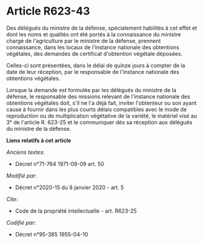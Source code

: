 # Article R623-43

Des délégués du     ministre de la défense, spécialement habilités à cet effet et dont les noms et qualités ont été portés à
la connaissance du ministre chargé de l'agriculture par le     ministre de la défense, prennent connaissance, dans les locaux
de l'instance nationale des obtentions végétales, des demandes de certificat d'obtention végétale déposées. 

Celles-ci sont présentées, dans le délai de quinze jours à compter de la date de leur réception, par le responsable de
l'instance nationale des obtentions végétales. 

Lorsque la demande est formulée par les délégués du     ministre de la défense, le responsable des missions relevant de
l'instance nationale des obtentions végétales doit, s'il ne l'a déjà fait, inviter l'obtenteur ou son ayant cause à fournir
dans les plus courts délais compatibles avec le mode de reproduction ou de multiplication végétative de la variété, le
matériel visé au 3° de l'article R. 623-25 et le communiquer dès sa réception aux délégués du     ministre de la défense.

**Liens relatifs à cet article**

_Anciens textes_:

  - Décret n°71-764 1971-09-09 art. 50

_Modifié par_:

  - Décret n°2020-15 du 8 janvier 2020 - art. 5

_Cite_:

  - Code de la propriété intellectuelle - art. R623-25

_Codifié par_:

  - Décret n°95-385 1955-04-10
